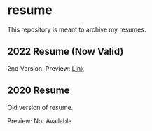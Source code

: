 # resume
This repository is meant to archive my resumes.

## 2022 Resume (Now Valid)
2nd Version.
Preview: [Link](https://github.com/eagle-25/resume/blob/main/pdf/2022%20resume.pdf)

## 2020 Resume 
Old version of resume.

Preview: Not Available
